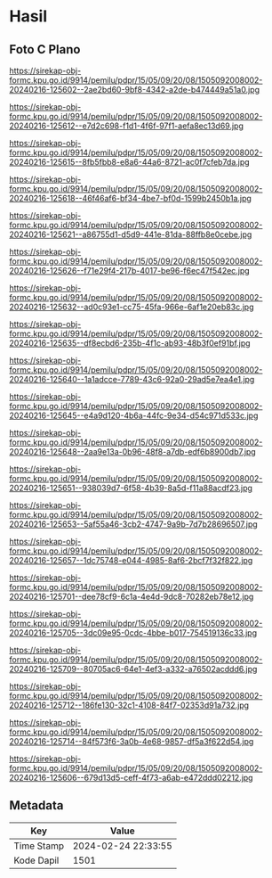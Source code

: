 # Hasil

## Foto C Plano

https://sirekap-obj-formc.kpu.go.id/9914/pemilu/pdpr/15/05/09/20/08/1505092008002-20240216-125602--2ae2bd60-9bf8-4342-a2de-b474449a51a0.jpg

https://sirekap-obj-formc.kpu.go.id/9914/pemilu/pdpr/15/05/09/20/08/1505092008002-20240216-125612--e7d2c698-f1d1-4f6f-97f1-aefa8ec13d69.jpg

https://sirekap-obj-formc.kpu.go.id/9914/pemilu/pdpr/15/05/09/20/08/1505092008002-20240216-125615--8fb5fbb8-e8a6-44a6-8721-ac0f7cfeb7da.jpg

https://sirekap-obj-formc.kpu.go.id/9914/pemilu/pdpr/15/05/09/20/08/1505092008002-20240216-125618--46f46af6-bf34-4be7-bf0d-1599b2450b1a.jpg

https://sirekap-obj-formc.kpu.go.id/9914/pemilu/pdpr/15/05/09/20/08/1505092008002-20240216-125621--a86755d1-d5d9-441e-81da-88ffb8e0cebe.jpg

https://sirekap-obj-formc.kpu.go.id/9914/pemilu/pdpr/15/05/09/20/08/1505092008002-20240216-125626--f71e29f4-217b-4017-be96-f6ec47f542ec.jpg

https://sirekap-obj-formc.kpu.go.id/9914/pemilu/pdpr/15/05/09/20/08/1505092008002-20240216-125632--ad0c93e1-cc75-45fa-966e-6af1e20eb83c.jpg

https://sirekap-obj-formc.kpu.go.id/9914/pemilu/pdpr/15/05/09/20/08/1505092008002-20240216-125635--df8ecbd6-235b-4f1c-ab93-48b3f0ef91bf.jpg

https://sirekap-obj-formc.kpu.go.id/9914/pemilu/pdpr/15/05/09/20/08/1505092008002-20240216-125640--1a1adcce-7789-43c6-92a0-29ad5e7ea4e1.jpg

https://sirekap-obj-formc.kpu.go.id/9914/pemilu/pdpr/15/05/09/20/08/1505092008002-20240216-125645--e4a9d120-4b6a-44fc-9e34-d54c971d533c.jpg

https://sirekap-obj-formc.kpu.go.id/9914/pemilu/pdpr/15/05/09/20/08/1505092008002-20240216-125648--2aa9e13a-0b96-48f8-a7db-edf6b8900db7.jpg

https://sirekap-obj-formc.kpu.go.id/9914/pemilu/pdpr/15/05/09/20/08/1505092008002-20240216-125651--938039d7-6f58-4b39-8a5d-f11a88acdf23.jpg

https://sirekap-obj-formc.kpu.go.id/9914/pemilu/pdpr/15/05/09/20/08/1505092008002-20240216-125653--5af55a46-3cb2-4747-9a9b-7d7b28696507.jpg

https://sirekap-obj-formc.kpu.go.id/9914/pemilu/pdpr/15/05/09/20/08/1505092008002-20240216-125657--1dc75748-e044-4985-8af6-2bcf7f32f822.jpg

https://sirekap-obj-formc.kpu.go.id/9914/pemilu/pdpr/15/05/09/20/08/1505092008002-20240216-125701--dee78cf9-6c1a-4e4d-9dc8-70282eb78e12.jpg

https://sirekap-obj-formc.kpu.go.id/9914/pemilu/pdpr/15/05/09/20/08/1505092008002-20240216-125705--3dc09e95-0cdc-4bbe-b017-754519136c33.jpg

https://sirekap-obj-formc.kpu.go.id/9914/pemilu/pdpr/15/05/09/20/08/1505092008002-20240216-125709--80705ac6-64e1-4ef3-a332-a76502acddd6.jpg

https://sirekap-obj-formc.kpu.go.id/9914/pemilu/pdpr/15/05/09/20/08/1505092008002-20240216-125712--186fe130-32c1-4108-84f7-02353d91a732.jpg

https://sirekap-obj-formc.kpu.go.id/9914/pemilu/pdpr/15/05/09/20/08/1505092008002-20240216-125714--84f573f6-3a0b-4e68-9857-df5a3f622d54.jpg

https://sirekap-obj-formc.kpu.go.id/9914/pemilu/pdpr/15/05/09/20/08/1505092008002-20240216-125606--679d13d5-ceff-4f73-a6ab-e472ddd02212.jpg


## Metadata

| Key        | Value               |
| ---------- | ------------------- |
| Time Stamp | 2024-02-24 22:33:55 |
| Kode Dapil | 1501                |



